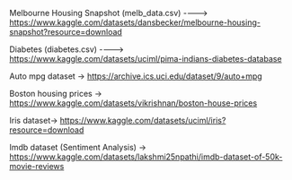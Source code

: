 Melbourne Housing Snapshot (melb_data.csv) ----> https://www.kaggle.com/datasets/dansbecker/melbourne-housing-snapshot?resource=download

Diabetes (diabetes.csv) ----> https://www.kaggle.com/datasets/uciml/pima-indians-diabetes-database

Auto mpg dataset -> https://archive.ics.uci.edu/dataset/9/auto+mpg

Boston housing prices -> https://www.kaggle.com/datasets/vikrishnan/boston-house-prices

Iris dataset-> https://www.kaggle.com/datasets/uciml/iris?resource=download

Imdb dataset (Sentiment Analysis) -> https://www.kaggle.com/datasets/lakshmi25npathi/imdb-dataset-of-50k-movie-reviews

